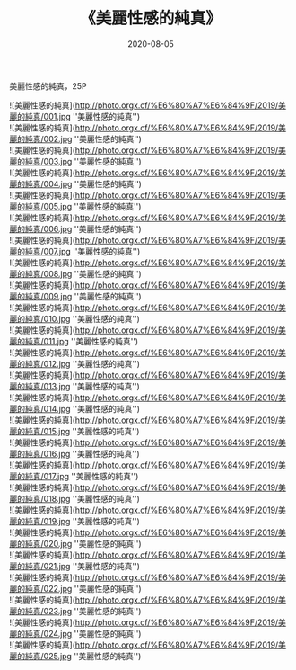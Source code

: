 ﻿---
layout: post
title: 《美麗性感的純真》
date: 2020-08-05
img: http://photo.orgx.cf/%E6%80%A7%E6%84%9F/2019/美麗的純真/000.jpg
tags: [美女,性感,泳衣]
---

美麗性感的純真，25P

![美麗性感的純真](http://photo.orgx.cf/%E6%80%A7%E6%84%9F/2019/美麗的純真/001.jpg ''美麗性感的純真'')<br>
![美麗性感的純真](http://photo.orgx.cf/%E6%80%A7%E6%84%9F/2019/美麗的純真/002.jpg ''美麗性感的純真'')<br>
![美麗性感的純真](http://photo.orgx.cf/%E6%80%A7%E6%84%9F/2019/美麗的純真/003.jpg ''美麗性感的純真'')<br>
![美麗性感的純真](http://photo.orgx.cf/%E6%80%A7%E6%84%9F/2019/美麗的純真/004.jpg ''美麗性感的純真'')<br>
![美麗性感的純真](http://photo.orgx.cf/%E6%80%A7%E6%84%9F/2019/美麗的純真/005.jpg ''美麗性感的純真'')<br>
![美麗性感的純真](http://photo.orgx.cf/%E6%80%A7%E6%84%9F/2019/美麗的純真/006.jpg ''美麗性感的純真'')<br>
![美麗性感的純真](http://photo.orgx.cf/%E6%80%A7%E6%84%9F/2019/美麗的純真/007.jpg ''美麗性感的純真'')<br>
![美麗性感的純真](http://photo.orgx.cf/%E6%80%A7%E6%84%9F/2019/美麗的純真/008.jpg ''美麗性感的純真'')<br>
![美麗性感的純真](http://photo.orgx.cf/%E6%80%A7%E6%84%9F/2019/美麗的純真/009.jpg ''美麗性感的純真'')<br>
![美麗性感的純真](http://photo.orgx.cf/%E6%80%A7%E6%84%9F/2019/美麗的純真/010.jpg ''美麗性感的純真'')<br>
![美麗性感的純真](http://photo.orgx.cf/%E6%80%A7%E6%84%9F/2019/美麗的純真/011.jpg ''美麗性感的純真'')<br>
![美麗性感的純真](http://photo.orgx.cf/%E6%80%A7%E6%84%9F/2019/美麗的純真/012.jpg ''美麗性感的純真'')<br>
![美麗性感的純真](http://photo.orgx.cf/%E6%80%A7%E6%84%9F/2019/美麗的純真/013.jpg ''美麗性感的純真'')<br>
![美麗性感的純真](http://photo.orgx.cf/%E6%80%A7%E6%84%9F/2019/美麗的純真/014.jpg ''美麗性感的純真'')<br>
![美麗性感的純真](http://photo.orgx.cf/%E6%80%A7%E6%84%9F/2019/美麗的純真/015.jpg ''美麗性感的純真'')<br>
![美麗性感的純真](http://photo.orgx.cf/%E6%80%A7%E6%84%9F/2019/美麗的純真/016.jpg ''美麗性感的純真'')<br>
![美麗性感的純真](http://photo.orgx.cf/%E6%80%A7%E6%84%9F/2019/美麗的純真/017.jpg ''美麗性感的純真'')<br>
![美麗性感的純真](http://photo.orgx.cf/%E6%80%A7%E6%84%9F/2019/美麗的純真/018.jpg ''美麗性感的純真'')<br>
![美麗性感的純真](http://photo.orgx.cf/%E6%80%A7%E6%84%9F/2019/美麗的純真/019.jpg ''美麗性感的純真'')<br>
![美麗性感的純真](http://photo.orgx.cf/%E6%80%A7%E6%84%9F/2019/美麗的純真/020.jpg ''美麗性感的純真'')<br>
![美麗性感的純真](http://photo.orgx.cf/%E6%80%A7%E6%84%9F/2019/美麗的純真/021.jpg ''美麗性感的純真'')<br>
![美麗性感的純真](http://photo.orgx.cf/%E6%80%A7%E6%84%9F/2019/美麗的純真/022.jpg ''美麗性感的純真'')<br>
![美麗性感的純真](http://photo.orgx.cf/%E6%80%A7%E6%84%9F/2019/美麗的純真/023.jpg ''美麗性感的純真'')<br>
![美麗性感的純真](http://photo.orgx.cf/%E6%80%A7%E6%84%9F/2019/美麗的純真/024.jpg ''美麗性感的純真'')<br>
![美麗性感的純真](http://photo.orgx.cf/%E6%80%A7%E6%84%9F/2019/美麗的純真/025.jpg ''美麗性感的純真'')<br>
